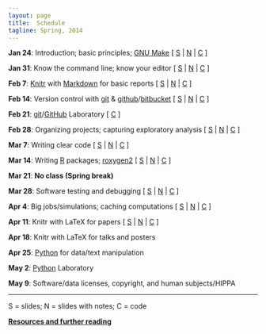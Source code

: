 ```yaml
---
layout: page
title:  Schedule
tagline: Spring, 2014
---
```


**Jan 24**: Introduction; basic principles; [GNU Make](http://www.gnu.org/software/make/)
    \[
    [S](../assets/lectures/01_intro.pdf) |
    [N](../assets/lectures/01_intro_withnotes.pdf) |
    [C](https://github.com/kbroman/Tools4RR/tree/master/01_Intro/Examples)
    \]

**Jan 31**: Know the command line; know your editor
    \[
    [S](../assets/lectures/02_unix.pdf) |
    [N](../assets/lectures/02_unix_withnotes.pdf) |
    [C](https://github.com/kbroman/Tools4RR/tree/master/02_Unix/Dotfiles)
    \]

**Feb 7**:  [Knitr](http://yihui.name/knitr/) with [Markdown](http://daringfireball.net/projects/markdown/) for basic reports
    \[
    [S](../assets/lectures/03_knitr_Rmd.pdf) |
    [N](../assets/lectures/03_knitr_Rmd_withnotes.pdf) |
    [C](https://github.com/kbroman/Tools4RR/tree/master/03_KnitrMarkdown/Examples)
    \]


**Feb 14**: Version control with [git](http://git-scm.com/) & [github](https://github.com/)/[bitbucket](https://bitbucket.org/)
    \[
    [S](../assets/lectures/04_git.pdf) |
    [N](../assets/lectures/04_git_withnotes.pdf) |
    [C](https://github.com/kbroman/Tools4RR/tree/master/04_Git/GitCommands/git_notes.md)
    \]

**Feb 21**: [git](http://git-scm.com)/[GitHub](https://github.com) Laboratory
    \[
    [C](https://github.com/kbroman/Tools4RR/blob/master/05_Git_Lab/git_lab.md)
    \]

**Feb 28**: Organizing projects; capturing exploratory analysis
    \[
    [S](../assets/lectures/06_org_eda.pdf) |
    [N](../assets/lectures/06_org_eda_withnotes.pdf) |
    [C](https://github.com/kbroman/Tools4RR/tree/master/06_Organization_EDA/Examples)
    \]


**Mar 7**:  Writing clear code
    \[
    [S](../assets/lectures/07_clearcode.pdf) |
    [N](../assets/lectures/07_clearcode_withnotes.pdf) |
    [C](https://github.com/kbroman/Tools4RR/tree/master/07_ClearCode/Examples/ReadMe.md)
    \]

**Mar 14**: Writing [R](http://www.r-project.org) packages; [roxygen2](https://github.com/klutometis/roxygen)
    \[
    [S](../assets/lectures/08_rpack.pdf) |
    [N](../assets/lectures/08_rpack_withnotes.pdf) |
    [C](https://github.com/kbroman/Tools4RR/tree/master/08_Rpack/Examples/ReadMe.md)
    \]


**Mar 21**: **No class (Spring break)**

**Mar 28**: Software testing and debugging
    \[
    [S](../assets/lectures/09_testdebug.pdf) |
    [N](../assets/lectures/09_testdebug_withnotes.pdf) |
    [C](https://github.com/kbroman/Tools4RR/tree/master/09_TestingDebugging/Examples/ReadMe.md)
    \]

**Apr 4**:  Big jobs/simulations; caching computations
    \[
    [S](../assets/lectures/10_bigjobs.pdf) |
    [N](../assets/lectures/10_bigjobs_withnotes.pdf) |
    [C](https://github.com/kbroman/Tools4RR/tree/master/10_BigJobs/Code)
    \]


**Apr 11**: Knitr with LaTeX for papers
    \[
    [S](../assets/lectures/11_knitrpapers.pdf) |
    [N](../assets/lectures/11_knitrpapers_withnotes.pdf) |
    [C](https://github.com/kbroman/Tools4RR/tree/master/11_KnitrPapers/Examples)
    \]

**Apr 18**: Knitr with LaTeX for talks and posters

**Apr 25**: [Python](http://www.python.org/) for data/text manipulation

**May 2**:  [Python](http://www.python.org/) Laboratory

**May 9**:  Software/data licenses, copyright, and human subjects/HIPPA

---

S = slides; N = slides with notes; C = code

**[Resources and further reading](resources.html)**

